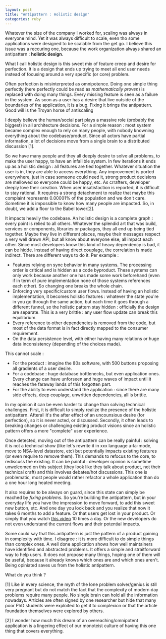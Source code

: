 ```yaml
---
layout: post
title: "Antipattern : Holistic design"
categories: ruby
---
```


Whatever the size of the company I worked for, scaling was always in everyone mind. Yet it was always difficult to scale, even tho some applications were designed to be scalable from the get go. I believe this issue was a reccuring one, because the work organization always shared an antipattern : **holistic design**.

What I call holistic design is this sweet mix of feature creep and desire for perfection. It is a design that ends up trying to meet all end user needs instead of focusing  around a very specific (or core) problem.

Often perfection is misinterpreted as omnipotence. Doing one simple thing perfectly (here perfectly could be read as *mathematically proven*) is replaced with doing many things. Every missing feature is seen as a failure in the system. As soon as a user has a desire that live outside of the boundaries of the application, it is a bug. Fixing it brings the antipattern. Good will is the Troyan horse of antiscaling

I deeply believe the human/social part plays a massive role (probably the biggest) in all architecture decisions. For a simple reason : most system became complex enough to rely on many people, with nobody knowning everything about the codebase/product. Since all actors have partial information, a lot of decisions move from a single brain to a distributed discussion [1].

So we have many people and they all deeply desire to solve all problems, to make the user happy, to have an infailible system. In few iterations it ends up as a holistic design : all features are tied together. Whatever situation the user is in, they are able to access everything. Any improvement is ported everywhere, just in case someone could need it, strong product decisions are mellowed so everyone could be happy, etc. As crrafters, developer deeply love their creation. When user insatisfaction is reported,  it is difficult to stay rational. It requires a strong detachment to realize that maybe this complaint represents 0.00001% of the population and we don't care. Sometime it is impossible to know how many people are impacted. So, in doubt, we add a floor to the Babel tower[2].

It impacts heavily the codebase. An holistic design is a complete graph : every point is relied to all others. Whatever the splendid art that was build, services or components, libraries or packages, they all end up being tied together. Maybe they live in different places, maybe their messages respect a very well drawn API, but all know about everyone else, all impact each other. Since most developers know this kind of heavy dependency is bad, it can be hidde. Instead of having direct couplage, the correlation is made indirect. There are different ways to do it. Per example :
- Features relying on sync behavior in many systems. The processing order is critical and is hidden as a code byproduct. These systems can only work because another one has made some work beforehand (even if in term of pure implementation none of those systems references each other). So changing one breaks the whole chain.
- Enforcing very specific/custom user flows. Instead of having an holistic implementation, it becomes holistic features : whatever the state you're in you go through the same action, but each time it goes through a different funnel, so the holistic pattern stay hidden : officially the design are separate. This is a very brittle : any user flow update can break this equilibrium.
- Every reference to other dependencies is removed from the code, but most of the data format is in fact directly mapped to the consumer requirement.
- On the data persistence level, with either having many relations or huge data inconsistency (depending of the choices made).

This cannot scale :
- For the product  : imagine the 80s software, with 500 buttons proposing all gradients of a user desire.
- For a codebase : huge database bottlenecks, but even application ones. Every change can have unforseen and huge waves of impact until it reaches the faraway lands of this forgotten part.
- For the ability to even understand the application : since there are many side effects, deep couplage, unwritten dependencies, all is brittle.

In my opinion it can be even harder to change than solving technical challenges. First, it is difficult to simply realize the presence of the holistic antipattern. Afterall it's the after effect of an uncounsious desire (for perfection), so it is never acted, or discussed. Secondly, it often leads to breaking changes or challenging existing product visions since an holistic pattern offers a more "complete" user experience.

Once detected, moving out of the antipattern can be really painful : solving it is not a technical show (like let's rewrite it in xxx language a-la-mode, move to NSA-level datastore, etc) but potentially impacts existing features (or even require to remove them). This demands to refocus to the core, to rediscuss the existing. It can be painful : developer opinion is sometime unwelcomed on this subject (they look like they talk about product, not their technical craft) and this involves debates/hot discussions. This one is problematic, most people would rather refactor a whole application than do a one hour long heated meeting.

It also requires to be always on guard, since this state can simply be reached by *fixing problems*. So you're building the antipattern, but in your everyday life you have the impression to move forward, to add this sweet new button, etc. And one day you look back and you realize that now it takes 6 months to add a feature. Or that users get lost in your product. Or simply that you watch [this video](https://www.youtube.com/watch?v=y8OnoxKotPQ) 10 times a day. Or the new developers do not even understand the current flows and their potential impacts.

Some could say that this antipattern is just the pattern of a product gaining in complexity with time. I disagree : it is more difficult to do simple things than complex ones. A well done application shows how well maintainers have identified and abstracted problems. It offers a simple and straitforward way to help users. It does not propose many things, hoping one of them will be useful, because it already knows which ones are and which ones aren't. Being opiniated saves us from the holistic antipattern.

What do you think ?

[1] Like in every science, the myth of the lone problem solver/genius is still very pregnant but do not match the fact that the complexity of modern day problems require many people. No single brain can hold all the information nowadays. Articles are often signed by one researcher but hide that many poor PhD students were exploited to get it to complexion or that the article foundation themselves were explored by others.

[2] I wonder how much this dream of an overeaching/omnipotent application is a lingering effect of our monoteist culture of having this one thing that covers everything.
